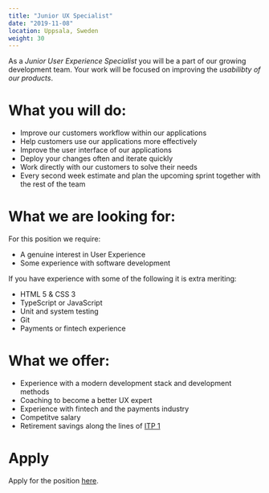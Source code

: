 ```yaml
---
title: "Junior UX Specialist"
date: "2019-11-08"
location: Uppsala, Sweden
weight: 30
---
```

As a _Junior User Experience Specialist_ you will be a part of our growing development team. Your work will be focused on improving the _usabilibty of our products_.

<!--more-->
# What you will do:

- Improve our customers workflow within our applications
- Help customers use our applications more effectively
- Improve the user interface of our applications
- Deploy your changes often and iterate quickly
- Work directly with our customers to solve their needs
- Every second week estimate and plan the upcoming sprint together with the rest of the team

# What we are looking for:

For this position we require:

- A genuine interest in User Experience
- Some experience with software development

If you have experience with some of the following it is extra meriting:

- HTML 5 & CSS 3
- TypeScript or JavaScript
- Unit and system testing
- Git
- Payments or fintech experience

# What we offer:

- Experience with a modern development stack and development methods
- Coaching to become a better UX expert
- Experience with fintech and the payments industry
- Competitve salary
- Retirement savings along the lines of [ITP 1](https://sv.wikipedia.org/wiki/ITP)

# Apply

Apply for the position [here](../apply).
